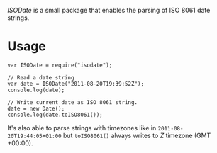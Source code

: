 _ISODate_ is a small package that enables the parsing of ISO 8061 date strings.

Usage
=====

	var ISODate = require("isodate");

	// Read a date string
	var date = ISODate("2011-08-20T19:39:52Z");
	console.log(date);

	// Write current date as ISO 8061 string.
	date = new Date();
	console.log(date.toISO8061());

It's also able to parse strings with timezones like in
`2011-08-20T19:44:05+01:00` but `toISO8061()` always writes to _Z_ timezone
(GMT +00:00).
